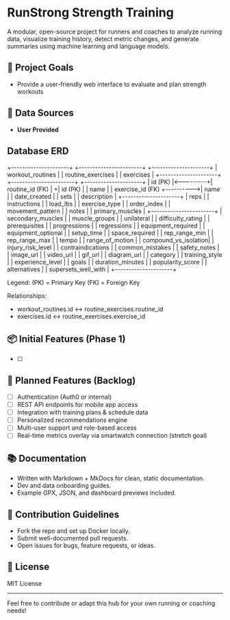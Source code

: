 

# RunStrong Strength Training

A modular, open-source project for runners and coaches to analyze running data, visualize training history, detect metric changes, and generate summaries using machine learning and language models.

## 🚀 Project Goals

* Provide a user-friendly web interface to evaluate and plan strength workouts

## 🔄 Data Sources

* **User Provided** 

## Database ERD

+---------------------+           +-----------------------+           +---------------------+
|   workout_routines  |           |   routine_exercises   |           |      exercises      |
+---------------------+           +-----------------------+           +---------------------+
| id (PK)             |<---------+| routine_id (FK)       |          +| id (PK)             |
| name                |           | exercise_id (FK)      +---------->| name                |
| date_created        |           | sets                  |           | description         |
+---------------------+           | reps                  |           | instructions        |
                                  | load_lbs              |           | exercise_type       |
                                  | order_index           |           | movement_pattern    |
                                  | notes                 |           | primary_muscles     |
                                  +-----------------------+           | secondary_muscles   |
                                                                      | muscle_groups       |
                                                                      | unilateral          |
                                                                      | difficulty_rating   |
                                                                      | prerequisites       |
                                                                      | progressions        |
                                                                      | regressions         |
                                                                      | equipment_required  |
                                                                      | equipment_optional  |
                                                                      | setup_time          |
                                                                      | space_required      |
                                                                      | rep_range_min       |
                                                                      | rep_range_max       |
                                                                      | tempo               |
                                                                      | range_of_motion     |
                                                                      | compound_vs_isolation|
                                                                      | injury_risk_level   |
                                                                      | contraindications   |
                                                                      | common_mistakes     |
                                                                      | safety_notes        |
                                                                      | image_url           |
                                                                      | video_url           |
                                                                      | gif_url             |
                                                                      | diagram_url         |
                                                                      | category            |
                                                                      | training_style      |
                                                                      | experience_level    |
                                                                      | goals               |
                                                                      | duration_minutes    |
                                                                      | popularity_score    |
                                                                      | alternatives        |
                                                                      | supersets_well_with |
                                                                      +---------------------+

Legend:
(PK) = Primary Key
(FK) = Foreign Key

Relationships:
- workout_routines.id ↔ routine_exercises.routine_id
- exercises.id ↔ routine_exercises.exercise_id


## 📦 Initial Features (Phase 1)

* [ ] 


## 📅 Planned Features (Backlog)

* [ ] Authentication (Auth0 or internal)
* [ ] REST API endpoints for mobile app access
* [ ] Integration with training plans & schedule data
* [ ] Personalized recommendations engine 
* [ ] Multi-user support and role-based access
* [ ] Real-time metrics overlay via smartwatch connection (stretch goal)

## 📚 Documentation

* Written with Markdown + MkDocs for clean, static documentation.
* Dev and data onboarding guides.
* Example GPX, JSON, and dashboard previews included.

## 🤝 Contribution Guidelines

* Fork the repo and set up Docker locally.
* Submit well-documented pull requests.
* Open issues for bugs, feature requests, or ideas.

## 📜 License

MIT License

---

Feel free to contribute or adapt this hub for your own running or coaching needs!
